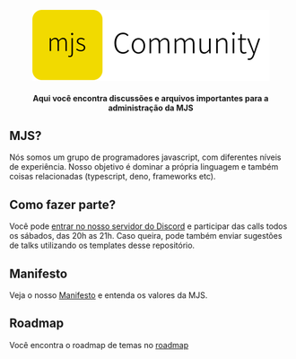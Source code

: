 <p align=center>
  <img
    src="https://raw.githubusercontent.com/mjs-community/admin/main/brand/logo-horizontal.svg?" />
</p>

<h4 align=center> Aqui você encontra discussões e arquivos importantes para a administração da MJS </h4>

## MJS?
Nós somos um grupo de programadores javascript, com diferentes níveis de experiência. Nosso objetivo é dominar a própria linguagem e também coisas relacionadas (typescript, deno, frameworks etc).

## Como fazer parte?
Você pode [entrar no nosso servidor do Discord](https://discord.gg/HnZE7ub) e participar das calls todos os sábados, das 20h as 21h. Caso queira, pode também enviar sugestões de talks utilizando os templates desse repositório.

## Manifesto
Veja o nosso [Manifesto](https://github.com/mjs-community/admin/blob/main/MANIFESTO.md) e entenda os valores da MJS.

## Roadmap
Você encontra o roadmap de temas no [roadmap](https://github.com/mjs-community/admin/blob/main/ROADMAP.md)
